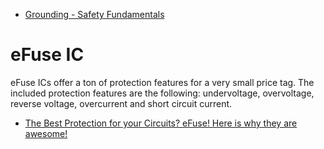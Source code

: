 
* [Grounding - Safety Fundamentals](https://www.youtube.com/watch?v=mpgAVE4UwFw)

# eFuse IC
eFuse ICs offer a ton of protection features for a very small price tag.
The included protection features are the following: undervoltage, overvoltage,
reverse voltage, overcurrent and short circuit current.

* [The Best Protection for your Circuits? eFuse! Here is why they are awesome! ]()
